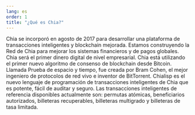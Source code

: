 ```yaml
---
lang: es
order: 1
title: "¿Qué es Chia?"
---
```


Chia se incorporó en agosto de 2017 para desarrollar una plataforma de transacciones inteligentes y blockchain mejorada. Estamos construyendo la Red de Chia para mejorar los sistemas financieros y de pagos globales. Chia será el primer dinero digital de nivel empresarial. Chia está utilizando el primer nuevo algoritmo de consenso de blockchain desde Bitcoin. Llamada Prueba de espacio y tiempo, fue creada por Bram Cohen, el mejor ingeniero de protocolos de red vivo e inventor de BitTorrent. Chialisp es el nuevo lenguaje de programación de transacciones inteligentes de Chia que es potente, fácil de auditar y seguro. Las transacciones inteligentes de referencia disponibles actualmente son: permutas atómicas, beneficiarios autorizados, billeteras recuperables, billeteras multigrado y billeteras de tasa limitada.
